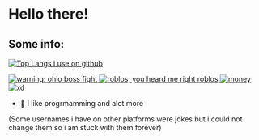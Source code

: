 # Hello there!
## Some info:

[![Top Langs i use on github](https://github-readme-stats.vercel.app/api/top-langs/?username=aduud21&theme=transparent)]()

<a href="https://youtube.com/c/adudu21">
    <img src="https://media.discordapp.net/attachments/947823863344021604/1075378093113487360/com.google.android.youtube_18.06.35_1536024000_icon.png" alt="warning: ohio boss fight"/>
  </a>
  <a href="https://www.roblox.com/users/684075566/profile">
    <img src="https://media.discordapp.net/attachments/947823863344021604/1075382927803818004/com.roblox.client_2.562.360_1414_icon.png" alt="roblos, you heard me right roblos"/>
  </a>
  <a href="https://patreon.com/adudu21">
    <img src="https://media.discordapp.net/attachments/947823863344021604/1075382928869179494/com.patreon.android_27.0.39_4398_icon.png" alt="money"/>
  </a>
    <img src="https://media.discordapp.net/attachments/947823863344021604/1075382928571375707/xd.png" alt="xd"/>
  </a>
</div>

- 🌈 I like progrmamming and alot more

(Some usernames i have on other platforms were jokes but i could not change them so i am stuck with them forever)
